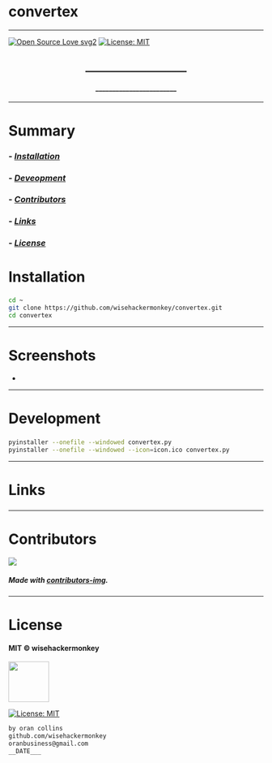 # convertex
----
[![Open Source Love svg2](https://badges.frapsoft.com/os/v2/open-source.svg?v=103)](https://github.com/ellerbrock/open-source-badges/)
[![License: MIT](https://img.shields.io/badge/License-MIT-yellow.svg)](https://opensource.org/licenses/MIT)


<!-- <img src="NNNNNNNNNNNNN" width="400"> -->


<h2 align="center">____________________</h2>

<h4 align="center">________________________</h4>

---


# Summary
### -  *[Installation](#Installation)*
### -  *[Deveopment](#For-developers)*
### -  *[Contributors](#Contributors)*
### -  *[Links](#Links)*
### -  *[License](#License)*













 
# Installation
### 
```bash
cd ~
git clone https://github.com/wisehackermonkey/convertex.git
cd convertex
```











 -----------------
# Screenshots
- <!-- <img src="NNNNNNNNNNNNN" width="400"> -->














-----------------
# Development
### 
```bash
pyinstaller --onefile --windowed convertex.py
pyinstaller --onefile --windowed --icon=icon.ico convertex.py

```












 
---
# Links
### 
### 
### 
### 
### 












 -----------------
# Contributors

[![](https://contrib.rocks/image?repo=wisehackermonkey/convertex)](https://github.com/wisehackermonkey/convertex/graphs/contributors)

##### Made with [contributors-img](https://contrib.rocks).

-----------------


# License

#### MIT © wisehackermonkey
<img src="https://149753425.v2.pressablecdn.com/wp-content/uploads/2009/06/OSI_Standard_Logo_100X130.png" width="80">

[![License: MIT](https://img.shields.io/badge/License-MIT-yellow.svg)](https://opensource.org/licenses/MIT)
```bash
by oran collins
github.com/wisehackermonkey
oranbusiness@gmail.com
__DATE___
```
<!-- 

# Docker
### Build
```bash
cd ~
git clone https://github.com/wisehackermonkey/convertex.git
cd convertex
docker build -t wisehackermonkey/convertex:latest .  
```
### Run
```bash
docker run -it --rm --name wisehackermonkey/convertex:latest  
```
### Docker-compose
```bash
docker-compose build
docker-compose up 
```
# Publish Docker Image
```bash
docker build -t wisehackermonkey/convertex:latest .
docker login
docker push wisehackermonkey/convertex:latest
```
# Deploy on netlify
```
npm install netlify-cli -g
netlify login
netlify deploy
netlify deploy --prod
```
-->
